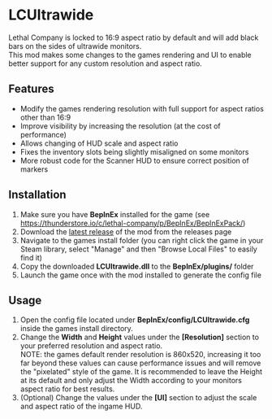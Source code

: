 # LCUltrawide

Lethal Company is locked to 16:9 aspect ratio by default and will add black bars on the sides of ultrawide monitors.  
This mod makes some changes to the games rendering and UI to enable better support for any custom resolution and aspect ratio.

## Features

- Modify the games rendering resolution with full support for aspect ratios other than 16:9
- Improve visibility by increasing the resolution (at the cost of performance)
- Allows changing of HUD scale and aspect ratio
- Fixes the inventory slots being slightly misaligned on some monitors
- More robust code for the Scanner HUD to ensure correct position of markers


## Installation

1. Make sure you have **BepInEx** installed for the game (see https://thunderstore.io/c/lethal-company/p/BepInEx/BepInExPack/)
2. Download the [latest release](https://github.com/stefan750/LCUltrawide/releases/latest) of the mod from the releases page
3. Navigate to the games install folder (you can right click the game in your Steam library, select "Manage" and then "Browse Local Files" to easily find it)
4. Copy the downloaded **LCUltrawide.dll** to the **BepInEx/plugins/** folder
5. Launch the game once with the mod installed to generate the config file

## Usage

1. Open the config file located under **BepInEx/config/LCUltrawide.cfg** inside the games install directory.  
2. Change the **Width** and **Height** values under the **\[Resolution\]** section to your preferred resolution and aspect ratio.  
    NOTE: the games default render resolution is 860x520, increasing it too far beyond these values can cause performance issues and will remove the "pixelated" style of the game. It is recommended to leave the Height at its default and only adjust the Width according to your monitors aspect ratio for best results.
3. (Optional) Change the values under the **\[UI\]** section to adjust the scale and aspect ratio of the ingame HUD.

